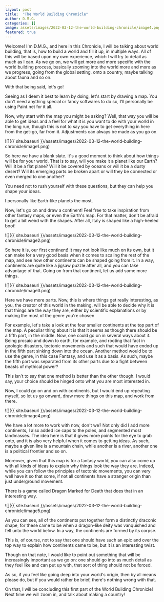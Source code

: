 ```yaml
---
layout: post
title:  "The World Building Chronicle"
author: D.M.G.
categories: []
image: assets/images/2022-03-12-the-world-building-chronicle/image4.png
featured: true
---
```


Welcome! I&#39;m D.M.G., and here in this Chronicle, I will be talking about world building, that is, how to build a world and fill it up, in multiple ways. All of this will be based upon my own experience, which I will try to detail as much as I can. As we go on, we will get more and more specific with the world building process, basically zooming into the world more and more as we progress, going from the global setting, onto a country, maybe talking about fauna and so on.

 With that being said, let&#39;s go!

Seeing as I deem it best to learn by doing, let&#39;s start by drawing a map. You don&#39;t need anything special or fancy softwares to do so, I&#39;ll personally be using Paint.net for it all.

Now, why start with the map you might be asking? Well, that way you will be able to get ideas and a feel for what it is you want to do with your world in the long run, though this is not to say you have to get everything in here from the get-go, far from it. Adjustments can always be made as you go on.

![]({{ site.baseurl }}/assets/images/2022-03-12-the-world-building-chronicle/image1.png)

So here we have a blank slate. It&#39;s a good moment to think about how things will be for your world. That is to say, will you make it a planet like our Earth? Will it be a flat plane? Will it be covered by oceans or will it be a dusty desert? Will its emerging parts be broken apart or will they be connected or even merged to one another?

You need not to rush yourself with these questions, but they can help you shape your ideas.

I personally like Earth-like planets the most.

 Now, let&#39;s go on and draw a continent! Feel free to take inspiration from other fantasy maps, or even the Earth&#39;s map. For that matter, don&#39;t be afraid to get a bit weird with the shapes. After all, Italy is shaped like a high-heeled boot!

![]({{ site.baseurl }}/assets/images/2022-03-12-the-world-building-chronicle/image2.png)

So here it is, our first continent! It may not look like much on its own, but it can make for a very good basis when it comes to scaling the rest of the map, and see how other continents can be shaped going from it. In a way, continents are quite like a jigsaw puzzle after all, and you can take advantage of that. Going on from that continent, let us add some more things.

![]({{ site.baseurl }}/assets/images/2022-03-12-the-world-building-chronicle/image3.png)

Here we have more parts. Now, this is where things get really interesting, as you, the creator of this world in the making, will be able to decide why it is that things are the way they are, either by scientific explanations or by making the most of the genre you&#39;re chosen.

For example, let&#39;s take a look at the four smaller continents at the top part of the map. A peculiar thing about it is that it seems as though there should be a fifth part, in the middle. Now, one could go on in several ways about it. Being prosaic and down to earth, for example, and rooting that fact in geologic disasters, tectonic movements and such that would have ended up in the fifth part sinking down into the ocean. Another method would be to use the genre, in this case Fantasy, and use it as a basis. As such, maybe the fifth part was separated from its other parts due to a fight between beasts of mythical power?

This isn&#39;t to say that one method is better than the other though. I would say, your choice should be hinged onto what you are most interested in.

Now, I could go on and on with continents, but I would end up repeating myself, so let us go onward, draw more things on this map, and work from there.

![]({{ site.baseurl }}/assets/images/2022-03-12-the-world-building-chronicle/image4.png)

We have a lot more to work with now, don&#39;t we? Not only did I add more continents, I also added ice caps to the poles, and segmented most landmasses. The idea here is that it gives more points for the eye to grab onto, and it is also very helpful when it comes to getting ideas. As such, maybe a given line is a mountain chain, while another is a river, another one is a political frontier and so on.

Moreover, given that this map is for a fantasy world, you can also come up with all kinds of ideas to explain why things look the way they are. Indeed, while you can follow the principles of tectonic movements, you can very well have it so that some, if not all continents have a stranger origin than just underground movement.

There is a game called Dragon Marked for Death that does that in an interesting way.

![]({{ site.baseurl }}/assets/images/2022-03-12-the-world-building-chronicle/image5.png)

As you can see, all of the continents put together form a distinctly draconic shape, for these came to be when a dragon-like deity was vanquished and fell unto the world below. In a way, the continents are formed by its corpse.

 This is, of course, not to say that one should have such an epic and over the top way to explain how continents came to be, but it is an interesting twist.

 Though on that note, I would like to point out something that will be increasingly important as we go on: one should go into as much detail as they feel like and can put up with, that sort of thing should not be forced.

As so, if you feel like going deep into your world&#39;s origin, then by all means please do, but if you would rather be brief, there&#39;s nothing wrong with that.

On that, I will be concluding this first part of the World Building Chronicle! Next time we will zoom in, and talk about making a country!

